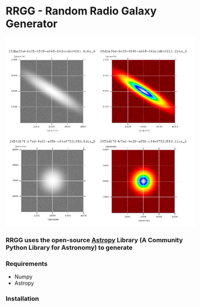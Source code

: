 # RRGG - Random Radio Galaxy Generator
![](/mosaik.png) 

### **RRGG** uses the open-source [Astropy](https://www.astropy.org/) Library (A Community Python Library for Astronomy) to generate


### Requirements
  * Numpy
  * Astropy
### Installation
